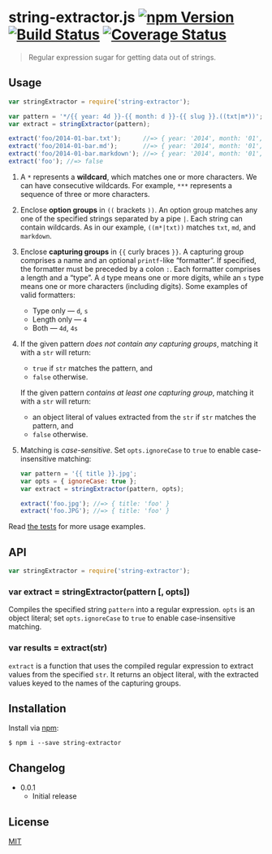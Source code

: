 # string-extractor.js [![npm Version](http://img.shields.io/npm/v/string-extractor.svg?style=flat)](https://www.npmjs.org/package/string-extractor) [![Build Status](https://img.shields.io/travis/yuanqing/string-extractor.svg?style=flat)](https://travis-ci.org/yuanqing/string-extractor) [![Coverage Status](https://img.shields.io/coveralls/yuanqing/string-extractor.svg?style=flat)](https://coveralls.io/r/yuanqing/string-extractor)

> Regular expression sugar for getting data out of strings.

## Usage

```js
var stringExtractor = require('string-extractor');

var pattern = '*/{{ year: 4d }}-{{ month: d }}-{{ slug }}.((txt|m*))';
var extract = stringExtractor(pattern);

extract('foo/2014-01-bar.txt');      //=> { year: '2014', month: '01', slug: 'bar' }
extract('foo/2014-01-bar.md');       //=> { year: '2014', month: '01', slug: 'bar' }
extract('foo/2014-01-bar.markdown'); //=> { year: '2014', month: '01', slug: 'bar' }
extract('foo'); //=> false
```

1. A `*` represents a **wildcard**, which matches one or more characters. We can have consecutive wildcards. For example, `***` represents a sequence of three or more characters.

2. Enclose **option groups** in `((` brackets `))`. An option group matches any one of the specified strings separated by a pipe `|`. Each string can contain wildcards. As in our example, `((m*|txt))` matches `txt`, `md`, and `markdown`.

3. Enclose **capturing groups** in `{{` curly braces `}}`. A capturing group comprises a name and an optional `printf`-like &ldquo;formatter&rdquo;. If specified, the formatter must be preceded by a colon `:`. Each formatter comprises a length and a &ldquo;type&rdquo;. A `d` type means one or more digits, while an `s` type means one or more characters (including digits). Some examples of valid formatters:

    - Type only &mdash; `d`, `s`
    - Length only &mdash; `4`
    - Both &mdash; `4d`, `4s`

4. If the given pattern *does not contain any capturing groups*, matching it with a `str` will return:

    - `true` if `str` matches the pattern, and
    - `false` otherwise.

   If the given pattern *contains at least one capturing group*, matching it with a `str` will return:

     - an object literal of values extracted from the `str` if `str` matches the pattern, and
     - `false` otherwise.

5. Matching is *case-sensitive*. Set `opts.ignoreCase` to `true` to enable case-insensitive matching:

    ```js
    var pattern = '{{ title }}.jpg';
    var opts = { ignoreCase: true };
    var extract = stringExtractor(pattern, opts);

    extract('foo.jpg'); //=> { title: 'foo' }
    extract('foo.JPG'); //=> { title: 'foo' }
    ```

Read [the tests](test/index.js) for more usage examples.

## API

```js
var stringExtractor = require('string-extractor');
```

### var extract = stringExtractor(pattern [, opts])

Compiles the specified string `pattern` into a regular expression. `opts` is an object literal; set `opts.ignoreCase` to `true` to enable case-insensitive matching.

### var results = extract(str)

`extract` is a function that uses the compiled regular expression to extract values from the specified `str`. It returns an object literal, with the extracted values keyed to the names of the capturing groups.

## Installation

Install via [npm](https://npmjs.com/):

```
$ npm i --save string-extractor
```

## Changelog

- 0.0.1
  - Initial release

## License

[MIT](LICENSE)
